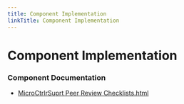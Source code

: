 ```yaml
---
title: Component Implementation
linkTitle: Component Implementation
---
```


# Component Implementation
### Component Documentation

- [MicroCtrlrSuprt Peer Review Checklists.html](doc/MicroCtrlrSuprt%20Peer%20Review%20Checklists.html)


